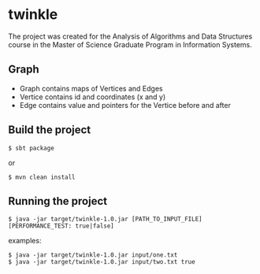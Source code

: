 twinkle
=======

The project was created for the Analysis of Algorithms and Data Structures course in the Master of Science Graduate Program in Information Systems.

## Graph
* Graph contains maps of Vertices and Edges
* Vertice contains id and coordinates (x and y)
* Edge contains value and pointers for the Vertice before and after

## Build the project
```
$ sbt package
```
or
```
$ mvn clean install
```

## Running the project
```
$ java -jar target/twinkle-1.0.jar [PATH_TO_INPUT_FILE] [PERFORMANCE_TEST: true|false]
```
examples:
```
$ java -jar target/twinkle-1.0.jar input/one.txt
$ java -jar target/twinkle-1.0.jar input/two.txt true
```